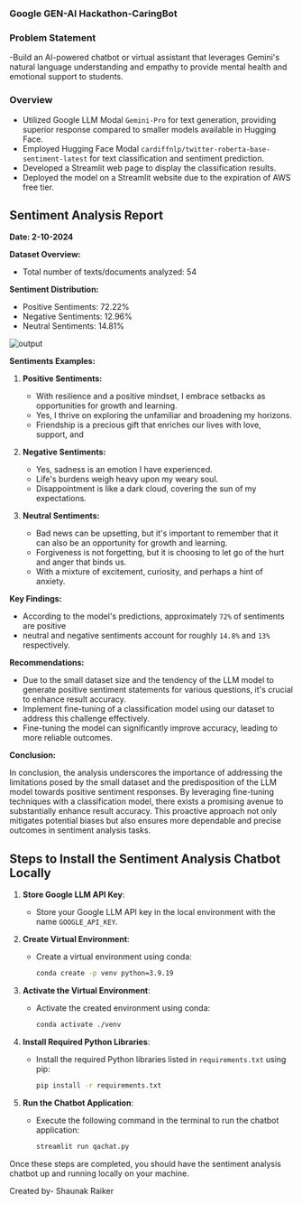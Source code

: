 ### Google GEN-AI Hackathon-CaringBot

### Problem Statement
-Build an AI-powered chatbot or virtual assistant that leverages Gemini's natural language understanding and empathy to provide mental health and emotional support to students.

### Overview
- Utilized Google LLM Modal `Gemini-Pro` for text generation, providing superior response compared to smaller models available in Hugging Face.
- Employed Hugging Face Modal `cardiffnlp/twitter-roberta-base-sentiment-latest` for text classification and sentiment prediction.
- Developed a Streamlit web page to display the classification results.
- Deployed the model on a Streamlit website due to the expiration of AWS free tier.


## Sentiment Analysis Report

**Date: 2-10-2024**

**Dataset Overview:**

- Total number of texts/documents analyzed: 54

**Sentiment Distribution:**

- Positive Sentiments: 72.22%
- Negative Sentiments: 12.96%
- Neutral Sentiments: 14.81%
 
![output](https://github.com/shashank297/NLP_chatbot_sentiment/assets/67503481/9901e293-f5c5-4adb-825b-dff0c55ecc0a)



**Sentiments  Examples:**

1. **Positive Sentiments:**
   - With resilience and a positive mindset, I embrace setbacks as opportunities for growth and learning.
   - Yes, I thrive on exploring the unfamiliar and broadening my horizons.
   - Friendship is a precious gift that enriches our lives with love, support, and

2. **Negative Sentiments:**
   - Yes, sadness is an emotion I have experienced.
   - Life's burdens weigh heavy upon my weary soul.
   - Disappointment is like a dark cloud, covering the sun of my expectations.

3. **Neutral Sentiments:**
   - Bad news can be upsetting, but it's important to remember that it can also be an opportunity for growth and learning.
   - Forgiveness is not forgetting, but it is choosing to let go of the hurt and anger that binds us.
   - With a mixture of excitement, curiosity, and perhaps a hint of anxiety.

**Key Findings:**
- According to the model's predictions, approximately `72%` of sentiments are positive
- neutral and negative sentiments account for roughly `14.8%` and `13%` respectively.



**Recommendations:**

- Due to the small dataset size and the tendency of the LLM model to generate positive sentiment statements for various questions, it's crucial to enhance result accuracy.
- Implement fine-tuning of a classification model using our dataset to address this challenge effectively.
- Fine-tuning the model can significantly improve accuracy, leading to more reliable outcomes.

**Conclusion:**

In conclusion, the analysis underscores the importance of addressing the limitations posed by the small dataset and the predisposition of the LLM model towards positive sentiment responses. By leveraging fine-tuning techniques with a classification model, there exists a promising avenue to substantially enhance result accuracy. This proactive approach not only mitigates potential biases but also ensures more dependable and precise outcomes in sentiment analysis tasks.

## Steps to Install the Sentiment Analysis Chatbot Locally

1. **Store Google LLM API Key**: 
   - Store your Google LLM API key in the local environment with the name `GOOGLE_API_KEY`.

2. **Create Virtual Environment**: 
   - Create a virtual environment using conda:
     ```bash
     conda create -p venv python=3.9.19
     ```

3. **Activate the Virtual Environment**: 
   - Activate the created environment using conda:
     ```bash
     conda activate ./venv
     ```

4. **Install Required Python Libraries**: 
   - Install the required Python libraries listed in `requirements.txt` using pip:
     ```bash
     pip install -r requirements.txt
     ```

5. **Run the Chatbot Application**: 
   - Execute the following command in the terminal to run the chatbot application:
     ```bash
     streamlit run qachat.py
     ```

Once these steps are completed, you should have the sentiment analysis chatbot up and running locally on your machine.

Created by-
Shaunak Raiker


